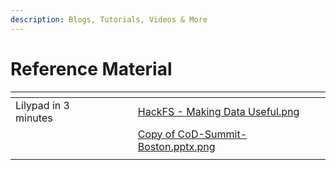 ```yaml
---
description: Blogs, Tutorials, Videos & More
---
```


# Reference Material

<table data-view="cards"><thead><tr><th></th><th></th><th></th><th data-hidden data-card-cover data-type="files"></th></tr></thead><tbody><tr><td>Lilypad in 3 minutes</td><td></td><td></td><td><a href="../.gitbook/assets/HackFS - Making Data Useful.png">HackFS - Making Data Useful.png</a></td></tr><tr><td></td><td></td><td></td><td><a href="../.gitbook/assets/Copy of CoD-Summit-Boston.pptx.png">Copy of CoD-Summit-Boston.pptx.png</a></td></tr><tr><td></td><td></td><td></td><td></td></tr></tbody></table>
